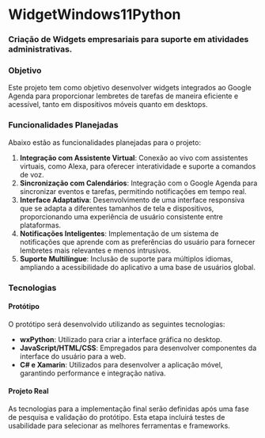 # WidgetWindows11Python
### Criação de Widgets empresariais para suporte em atividades administrativas.

### Objetivo
Este projeto tem como objetivo desenvolver widgets integrados ao Google Agenda para proporcionar lembretes de tarefas de maneira eficiente e acessível, tanto em dispositivos móveis quanto em desktops.

### Funcionalidades Planejadas
Abaixo estão as funcionalidades planejadas para o projeto:

1. **Integração com Assistente Virtual**: Conexão ao vivo com assistentes virtuais, como Alexa, para oferecer interatividade e suporte a comandos de voz.
2. **Sincronização com Calendários**: Integração com o Google Agenda para sincronizar eventos e tarefas, permitindo notificações em tempo real.
3. **Interface Adaptativa**: Desenvolvimento de uma interface responsiva que se adapta a diferentes tamanhos de tela e dispositivos, proporcionando uma experiência de usuário consistente entre plataformas.
4. **Notificações Inteligentes**: Implementação de um sistema de notificações que aprende com as preferências do usuário para fornecer lembretes mais relevantes e menos intrusivos.
5. **Suporte Multilíngue**: Inclusão de suporte para múltiplos idiomas, ampliando a acessibilidade do aplicativo a uma base de usuários global.

### Tecnologias

#### Protótipo
O protótipo será desenvolvido utilizando as seguintes tecnologias:
- **wxPython**: Utilizado para criar a interface gráfica no desktop.
- **JavaScript/HTML/CSS**: Empregados para desenvolver componentes da interface do usuário para a web.
- **C# e Xamarin**: Utilizados para desenvolver a aplicação móvel, garantindo performance e integração nativa.

#### Projeto Real
As tecnologias para a implementação final serão definidas após uma fase de pesquisa e validação do protótipo. Esta etapa incluirá testes de usabilidade para selecionar as melhores ferramentas e frameworks.
